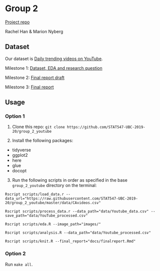 # Group 2
[Project repo](https://github.com/STAT547-UBC-2019-20/group_2.git)


Rachel Han & Marion Nyberg 

## Dataset
Our dataset is [Daily trending videos on YouTube](https://www.kaggle.com/datasnaek/youtube-new).

Milestone 1: [Dataset, EDA and research question](https://hanrach.github.io/group_2/milestone1_547.html)

Milestone 2: [Final report draft](https://hanrach.github.io/group_2/docs/final-report-draft.html)

Milestone 3: [Final report]()

## Usage

### Option 1

1. Clone this repo: `git clone https://github.com/STAT547-UBC-2019-20/group_2_youtube`

2. Install the following packages:
- tidyverse
- ggplot2
- here
- glue
- docopt

3. Run the following scripts in order as specified in the base `group_2_youtube` directory on the terminal:

`Rscript scripts/load_data.r --data_url="https://raw.githubusercontent.com/STAT547-UBC-2019-20/group_2_youtube/master/data/CAvideos.csv"`

`Rscript scripts/process_data.r --data_path="data/Youtube_data.csv" --save_path="data/YouTube_processed.csv"`

`Rscript scripts/eda.R --image_path="images/"`

`Rscript scripts/analysis.R --data_path="data/Youtube_processed.csv"`

`Rscript scripts/knit.R --final_report="docs/finalreport.Rmd"`

### Option 2

Run 
`make all`.


